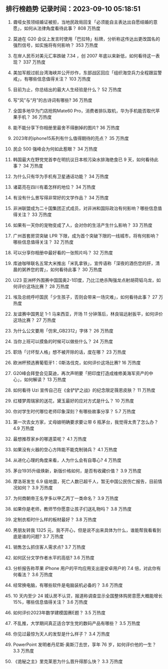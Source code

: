 
## 排行榜趋势 记录时间：2023-09-10 05:18:51
  
  1. 聋哑女孩领结婚证被拒，当地民政局回复「必须能自主表达出自愿结婚的意愿」，如何从法律角度看待此事？ 808 万热度
    
  2. 莫迪在 G20 会议上发言时使用「巴拉特」标牌，分析称这传达出更改国名的强烈信号，如实施将有何影响？ 353 万热度
    
  3. 在岸人民币对美元汇率跌破 7.34 ，创 2007 年底以来新低，如何看待这一表现？ 337 万热度
    
  4. 美加军舰过航台湾海峡并公开炒作，东部战区回应「组织海空兵力全程跟监警戒」，有哪些信息值得关注？ 103 万热度
    
  5. 目前为止，你总结出的最大人生经验是什么？ 52 万热度
    
  6. 写“风”与“月”的古诗词有哪些? 36 万热度
    
  7. 全国多地华为门店抢购Mate60 Pro，消费者排队取机，华为手机能否取代苹果手机？ 36 万热度
    
  8. 能不能分享下你相册里最舍不得删掉的图片? 36 万热度
    
  9. 2023年的iphone15系列有什么值得期待的亮点？ 35 万热度
    
  10. 民企 500 强峰会为何如此惹眼？ 34 万热度
    
  11. 韩国最大在野党党首李在明抗议日本核污染水排海绝食已 9 天，如何看待此事？ 34 万热度
    
  12. 为什么只有华为手机有卫星通话功能？ 34 万热度
    
  13. 诸葛亮在四川有着怎样的地位？ 34 万热度
    
  14. 有没有什么景写得非常好的文学作品？ 34 万热度
    
  15. 非洲联盟成为二十国集团正式成员，对非洲和国际政治有何影响？哪些信息值得关注？ 33 万热度
    
  16. 如果有一天你的宠物变成了人，会对你的生活产生什么影响？ 33 万热度
    
  17. 广州首套房贷突破 LPR 下限，成为首个突破下限的一线城市，将有何影响？哪些信息值得关注？ 32 万热度
    
  18. 可以分享你相册中最好看的一张照片吗？ 32 万热度
    
  19. 库迪咖啡联名五常大米推出「米乳拿铁」，宣传语称「深夜的酒伤您的肝，清晨的粥养您的胃」，如何看待此事？ 30 万热度
    
  20. U23 亚洲杯外围赛中国国奥2-1印度，乃比江绝杀陶强龙点射胡荷韬乌龙，如何评价这场比赛？ 28 万热度
    
  21. 埃及总统呼吁国民「少生孩子，否则会带来一场灾难」，如何看待此事？ 27 万热度
    
  22. 友谊赛中国男足 1-1 马来西亚，开场 11 分钟落后，林良铭远射扳平，如何评价这场比赛？ 27 万热度
    
  23. 为什么公文要用「仿宋_GB2312」字体？ 26 万热度
    
  24. 当你上班可以摸鱼的时候可以做些什么？ 24 万热度
    
  25. 职场「讨坏型人格」想不被开除的话，度在哪？ 23 万热度
    
  26. 欧洲杯预选赛葡萄牙1：0斯洛伐克，如何评价这场比赛? 16 万热度
    
  27. G20峰会拜登会见莫迪，再次声明要「把印度打造成维修美海军资产的中心」，如何解读？ 13 万热度
    
  28. 如何看待 Uzi 宣传自己在《金铲铲之战》的纪念限定薇恩皮肤？ 11 万热度
    
  29. 红楼梦周瑞家的送花，黛玉最好的应对方式是什么？ 10 万热度
    
  30. 你对学生时代哪位老师印象深刻？有哪些故事分享？ 5.7 万热度
    
  31. 第一次去女方家，丈母娘明确要求要让带 6 瓶茅台，我觉得太贵了怎么办？ 4.9 万热度
    
  32. 最想推荐家乡的哪道菜呢？ 4.1 万热度
    
  33. 如果没有火器的空心方阵能不能克制骑兵？ 4.1 万热度
    
  34. 从进化心理的角度来看，人为什么会有自尊心? 4 万热度
    
  35. 茅台1935升级焕新，新版价格如何，是否有收藏价值？ 3.9 万热度
    
  36. 摩洛哥发生 6.9 级地震，死亡人数已超千人，暂无中国公民伤亡报告，目前情况如何？ 3.9 万热度
    
  37. 为何商朝帝王名字多以甲乙丙丁一类命名？ 3.9 万热度
    
  38. 如果你是老师，教师节你愿意让孩子们送礼物吗？ 3.8 万热度
    
  39. 定制衣柜时什么样的板材最好？ 3.8 万热度
    
  40. 男朋友转我 1325 元，我不开心，但是说不出来具体为什么，谁能帮我看看到底是谁的问题? 3.7 万热度
    
  41. 销售怎么抓住客人需求点? 3.7 万热度
    
  42. 如何区分文学作者水平的高低? 3.6 万热度
    
  43. 分析报告称苹果 iPhone 用户的平均应用支出是安卓用户的 7.4 倍，对此你有何看法？ 3.6 万热度
    
  44. 经常换电脑，有哪些软件是电脑装机必备的？ 3.6 万热度
    
  45. 10 天内至少 24 城认房不认贷，报道称调查显示全国整体购房意愿大概能增长15%，哪些信息值得关注？ 3.6 万热度
    
  46. 如何评价2023年数学建模国赛E题？ 3.5 万热度
    
  47. 不乱推，大学期间真正适合学生党的数码产品有哪些？ 3.5 万热度
    
  48. 你见过最惊为天人的发型是什么样子？ 3.4 万热度
    
  49. PowerPoint 发明者丹尼斯·奥斯汀去世，享年 76 岁，如何评价他的一生？ 3.3 万热度
    
  50. 《诡秘之主》里克莱恩为什么晋升得那么快？ 3.3 万热度
    